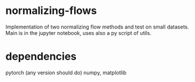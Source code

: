 # normalizing-flows
Implementation of two normalizing flow methods and test on small datasets.
Main is in the jupyter notebook, uses also a py script of utils.

# dependencies
pytorch (any version should do)
numpy, matplotlib
